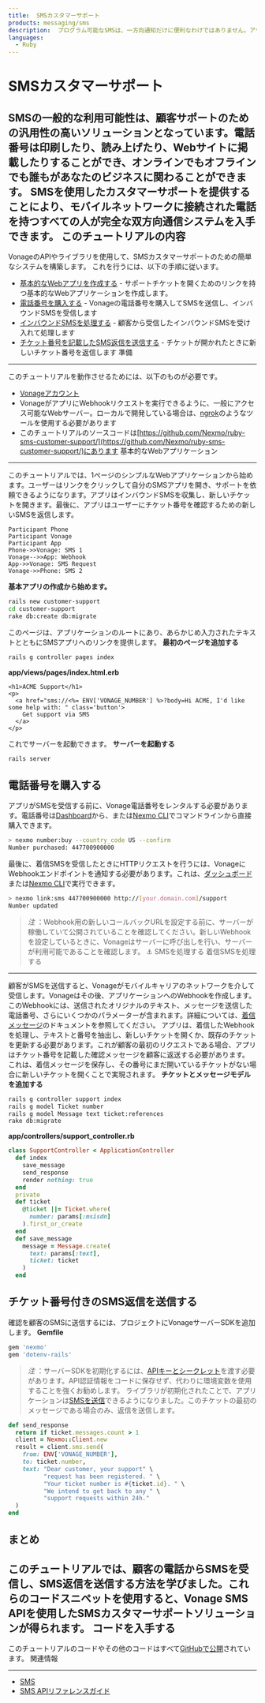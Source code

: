 ```yaml
---
title:  SMSカスタマーサポート
products: messaging/sms
description:  プログラム可能なSMSは、一方向通知だけに便利なわけではありません。アウトバウンド通知とインバウンドメッセージを組み合わせると、企業と顧客の間にチャットのようなやり取りが生まれます。
languages:
  - Ruby
---
```


SMSカスタマーサポート
============
SMSの一般的な利用可能性は、顧客サポートのための汎用性の高いソリューションとなっています。電話番号は印刷したり、読み上げたり、Webサイトに掲載したりすることができ、オンラインでもオフラインでも誰もがあなたのビジネスに関わることができます。
SMSを使用したカスタマーサポートを提供することにより、モバイルネットワークに接続された電話を持つすべての人が完全な双方向通信システムを入手できます。
このチュートリアルの内容
------------
VonageのAPIやライブラリを使用して、SMSカスタマーサポートのための簡単なシステムを構築します。
これを行うには、以下の手順に従います。
* [基本的なWebアプリを作成する](#a-basic-web-application) - サポートチケットを開くためのリンクを持つ基本的なWebアプリケーションを作成します。
* [電話番号を購入する](#purchase-a-phone-number) - Vonageの電話番号を購入してSMSを送信し、インバウンドSMSを受信します
* [インバウンドSMSを処理する](#process-an-inbound-sms) - 顧客から受信したインバウンドSMSを受け入れて処理します
* [チケット番号を記載したSMS返信を送信する](#send-an-sms-reply-with-a-ticket-number) - チケットが開かれたときに新しいチケット番号を返信します
準備
---
このチュートリアルを動作させるためには、以下のものが必要です。
* [Vonageアカウント](https://dashboard.nexmo.com/sign-up)
* VonageがアプリにWebhookリクエストを実行できるように、一般にアクセス可能なWebサーバー。ローカルで開発している場合は、[ngrok](https://ngrok.com/)のようなツールを使用する必要があります
* このチュートリアルのソースコードは[https://github.com/Nexmo/ruby-sms-customer-support/](https://github.com/Nexmo/ruby-sms-customer-support/)にあります
基本的なWebアプリケーション
---------------
このチュートリアルでは、1ページのシンプルなWebアプリケーションから始めます。ユーザーはリンクをクリックして自分のSMSアプリを開き、サポートを依頼できるようになります。アプリはインバウンドSMSを収集し、新しいチケットを開きます。最後に、アプリはユーザーにチケット番号を確認するための新しいSMSを返信します。
```sequence_diagram
Participant Phone
Participant Vonage
Participant App
Phone->>Vonage: SMS 1
Vonage-->>App: Webhook
App->>Vonage: SMS Request
Vonage->>Phone: SMS 2
```
**基本アプリの作成から始めます。** 
```sh
rails new customer-support
cd customer-support
rake db:create db:migrate
```
このページは、アプリケーションのルートにあり、あらかじめ入力されたテキストとともにSMSアプリへのリンクを提供します。
**最初のページを追加する** 
```sh
rails g controller pages index
```
**app/views/pages/index.html.erb** 
```erb
<h1>ACME Support</h1>
<p>
  <a href="sms://<%= ENV['VONAGE_NUMBER'] %>?body=Hi ACME, I'd like some help with: " class='button'>
    Get support via SMS
  </a>
</p>
```
これでサーバーを起動できます。
**サーバーを起動する** 
```sh
rails server
```
電話番号を購入する
---------
アプリがSMSを受信する前に、Vonage電話番号をレンタルする必要があります。電話番号は[Dashboard](https://dashboard.nexmo.com)から、または[Nexmo CLI](https://github.com/nexmo/nexmo-cli)でコマンドラインから直接購入できます。
```sh
> nexmo number:buy --country_code US --confirm
Number purchased: 447700900000
```
最後に、着信SMSを受信したときにHTTPリクエストを行うには、VonageにWebhookエンドポイントを通知する必要があります。これは、[ダッシュボード](https://dashboard.nexmo.com/your-numbers)または[Nexmo CLI](https://github.com/nexmo/nexmo-cli)で実行できます。
```sh
> nexmo link:sms 447700900000 http://[your.domain.com]/support
Number updated
```

> *注* ：Webhook用の新しいコールバックURLを設定する前に、サーバーが稼働していて公開されていることを確認してください。新しいWebhookを設定しているときに、Vonageはサーバーに呼び出しを行い、サーバーが利用可能であることを確認します。
⚓ SMSを処理する
着信SMSを処理する
----------
顧客がSMSを送信すると、Vonageがモバイルキャリアのネットワークを介して受信します。Vonageはその後、アプリケーションへのWebhookを作成します。
このWebhookには、送信されたオリジナルのテキスト、メッセージを送信した電話番号、さらにいくつかのパラメーターが含まれます。詳細については、[着信メッセージ](/api/sms#inbound-sms)のドキュメントを参照してください。
アプリは、着信したWebhookを処理し、テキストと番号を抽出し、新しいチケットを開くか、既存のチケットを更新する必要があります。これが顧客の最初のリクエストである場合、アプリはチケット番号を記載した確認メッセージを顧客に返送する必要があります。
これは、着信メッセージを保存し、その番号にまだ開いているチケットがない場合に新しいチケットを開くことで実現されます。
**チケットとメッセージモデルを追加する** 
```sh
rails g controller support index
rails g model Ticket number
rails g model Message text ticket:references
rake db:migrate
```
**app/controllers/support\_controller.rb** 
```ruby
class SupportController < ApplicationController
  def index
    save_message
    send_response
    render nothing: true
  end
  private
  def ticket
    @ticket ||= Ticket.where(
      number: params[:msisdn]
    ).first_or_create
  end
  def save_message
    message = Message.create(
      text: params[:text],
      ticket: ticket
    )
  end
```
チケット番号付きのSMS返信を送信する
-------------------
確認を顧客のSMSに送信するには、プロジェクトにVonageサーバーSDKを追加します。
**Gemfile** 
```ruby
gem 'nexmo'
gem 'dotenv-rails'
```

> *注* ：サーバーSDKを初期化するには、[APIキーとシークレット](https://dashboard.nexmo.com/settings)を渡す必要があります。API認証情報をコードに保存せず、代わりに環境変数を使用することを強くお勧めします。
ライブラリが初期化されたことで、アプリケーションは[SMSを送信](/api/sms#send-an-sms)できるようになりました。このチケットの最初のメッセージである場合のみ、返信を送信します。
```ruby
def send_response
  return if ticket.messages.count > 1
  client = Nexmo::Client.new
  result = client.sms.send(
    from: ENV['VONAGE_NUMBER'],
    to: ticket.number,
    text: "Dear customer, your support" \
          "request has been registered. " \
          "Your ticket number is #{ticket.id}. " \
          "We intend to get back to any " \
          "support requests within 24h."
  )
end
```
まとめ
---
このチュートリアルでは、顧客の電話からSMSを受信し、SMS返信を送信する方法を学びました。これらのコードスニペットを使用すると、Vonage SMS APIを使用したSMSカスタマーサポートソリューションが得られます。
コードを入手する
--------
このチュートリアルのコードやその他のコードはすべて[GitHubで公開](https://github.com/Nexmo/ruby-sms-customer-support/)されています。
関連情報

---

* [SMS](/sms)
* [SMS APIリファレンスガイド](/api/sms)

